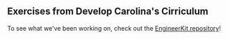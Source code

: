 ## Exercises from Develop Carolina's Cirriculum

To see what we've been working on, check out the [EngineerKit repository](https://github.com/engineerkit/engineerkit)!